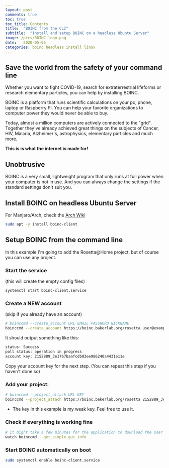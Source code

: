 ```yaml
---
layout: post
comments: true
toc: true
toc_title: Contents
title:  "BOINC from the CLI"
subtitle:  "Install and setup BOINC on a headless Ubuntu Server"
image: /pics/BOINC_logo.png
date:   2020-05-05
categories: boinc headless install linux 
---
```


## Save the world from the safety of your command line

Whether you want to fight COVID-19, search for extraterrestrial lifeforms or research elementary particles, you can help by installing BOINC.

BOINC is a platform that runs scientific calculations on your pc, phone, laptop or Raspberry Pi. You can help your favorite organizations to computer power they would never be able to buy.

Today, almost a million computers are actively connected to the "grid". Together they've already achieved great things on the subjects of Cancer, HIV, Malaria, Alzheimer's, astrophysics, elementary particles and much more.

**This is is what the internet is made for!**

## Unobtrusive 

BOINC is a very small, lightweight program that only runs at full power when your computer is not in use. And you can always change the settings if the standard settings don't suit you.

## Install BOINC on headless Ubuntu Server

For Manjaro/Arch, check the [Arch Wiki](https://wiki.archlinux.org/index.php/BOINC)

```bash
sudo apt -y install boinc-client
```

## Setup BOINC from the command line

In this example I'm going to add the Rosetta@Home project, but of course you can use any project.

### Start the service
(this will create the empty config files)
```bash
systemctl start boinc-client.service
```

### Create a NEW account
(skip if you already have an account)
```bash
# boinccmd --create_account URL EMAIL PASSWORD NICKNAME
boinccmd --create_account https://boinc.bakerlab.org/rosetta user@example.com p@55w0rd Nickname
```
It should output something like this:
```bash
status: Success
poll status: operation in progress
account key: 2152889_3e1767baafcdb03ee986240a4431e11e
```
Copy your account key for the next step. (You can repeat this step if you haven't done so)

### Add your project:

```bash
# boinccmd --project_attach URL KEY
boinccmd --project_attach https://boinc.bakerlab.org/rosetta 2152889_3e1767baafcdb03ee986240a4431e11e
```
* The key in this example is my weak key. Feel free to use it.

### Check if everything is working fine

```bash
# It might take a few minutes for the application to download the user details
watch boinccmd --get_simple_gui_info
```

### Start BOINC automatically on boot

```bash
sudo systemctl enable boinc-client.service
```